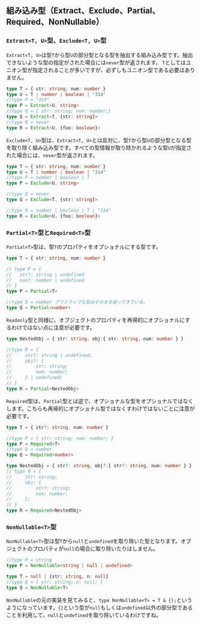 ## 組み込み型（Extract、Exclude、Partial、Required、NonNullable）
### `Extract<T, U>`型、`Exclude<T, U>`型
`Extract<T, U>`は型`T`から型`U`の部分型となる型を抽出する組み込み型です。抽出できないような型の指定がされた場合には`never`型が返されます。
`T`としてはユニオン型が指定されることが多いですが、必ずしもユニオン型である必要はありません。
```ts
type T = { str: string, num: number }
type U = T | number | boolean | "314"
//type P = "314"
type P = Extract<U, string>
//type Q = { str: string; num: number;}
type Q = Extract<T, {str: string}>
//type R = never
type R = Extract<U, {foo: boolean}>
```
`Exclude<T, U>`型は、`Extract<T, U>`とは反対に、型`T`から型`U`の部分型となる型を取り除く組み込み型です。すべての型情報が取り除かれるような型`U`が指定された場合には、`never`型が返されます。
```ts
type T = { str: string, num: number }
type U = T | number | boolean | "314"
//type P = number | boolean | T
type P = Exclude<U, string>

//type Q = never
type Q = Exclude<T, {str: string}>

//type R = number | boolean | T | "314"
type R = Exclude<U, {foo: boolean}>
```
### `Partial<T>`型と`Required<T>`型
`Partial<T>`型は、型`T`のプロパティをオプショナルにする型です。
```ts
type T = { str: string, num: number }

// type P = {
//   str?: string | undefined
//   num?: number | undefined
// }
type P = Partial<T>

//type Q = number プリミティブな型はそのまま返ってきている。
type Q = Partial<number>
```
`Readonly`型と同様に、オブジェクトのプロパティを再帰的にオプショナルにするわけではない点に注意が必要です。
```ts
type NestedObj = { str: string, obj:{ str: string, num: number } }

//type R = {
//     str?: string | undefined;
//     obj?: {
//         str: string;
//         num: number;
//     } | undefined;
// }
type R = Partial<NestedObj>
```
`Required`型は、`Partial`型とは逆で、オプショナルな型をオプショナルではなくします。こちらも再帰的にオプショナル型ではなくすわけではないことに注意が必要です。
```ts
type T = { str?: string, num: number }

//type P = { str: string; num: number; }
type P = Required<T>
//type Q = number
type Q = Required<number>

type NestedObj = { str?: string, obj?:{ str?: string, num: number } }
// type R = {
//     str: string;
//     obj: {
//         str?: string;
//         num: number;
//     };
// }
type R = Required<NestedObj>
```
### `NonNullable<T>`型
`NonNullable<T>`型は型`T`から`null`と`undefined`を取り除いた型となります。オブジェクトのプロパティが`null`の場合に取り除いたりはしません。
```ts
//type P = string
type P = NonNullable<string | null | undefined>

type T = null | {str: string, n: null}
//type Q = { str: string; n: null; }
type Q = NonNullable<T>
```
`NonNullable`の元の実装を見てみると、`type NonNullable<T> = T & {};`というようになっています。`{}`という型が`null`もしくは`undefined`以外の部分型であることを利用して、`null`と`undefined`を取り除いているわけですね。